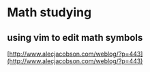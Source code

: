 # Math studying

## using vim to edit math symbols

[http://www.alecjacobson.com/weblog/?p=443](http://www.alecjacobson.com/weblog/?p=443)
